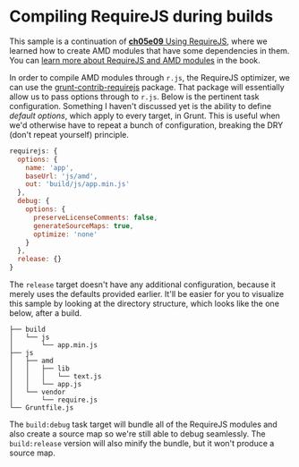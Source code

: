 # Compiling RequireJS during builds

This sample is a continuation of [**ch05e09** Using RequireJS][1], where we learned how to create AMD modules that have some dependencies in them. You can [learn more about RequireJS and AMD modules][2] in the book.

In order to compile AMD modules through `r.js`, the RequireJS optimizer, we can use the [grunt-contrib-requirejs][3] package. That package will essentially allow us to pass options through to `r.js`. Below is the pertinent task configuration. Something I haven't discussed yet is the ability to define _default options_, which apply to every target, in Grunt. This is useful when we'd otherwise have to repeat a bunch of configuration, breaking the DRY (don't repeat yourself) principle.

```js
requirejs: {
  options: {
    name: 'app',
    baseUrl: 'js/amd',
    out: 'build/js/app.min.js'
  },
  debug: {
    options: {
      preserveLicenseComments: false,
      generateSourceMaps: true,
      optimize: 'none'
    }
  },
  release: {}
}
```

The `release` target doesn't have any additional configuration, because it merely uses the defaults provided earlier. It'll be easier for you to visualize this sample by looking at the directory structure, which looks like the one below, after a build.

```
├── build
│   └── js
│       └── app.min.js
├── js
│   ├── amd
│   │   ├── lib
│   │   │   └── text.js
│   │   └── app.js
│   └── vendor
│       └── require.js
└── Gruntfile.js
```

The `build:debug` task target will bundle all of the RequireJS modules and also create a source map so we're still able to debug seamlessly. The `build:release` version will also minify the bundle, but it won't produce a source map.

  [1]: https://github.com/bevacqua/buildfirst/tree/master/ch05/09_requirejs-usage
  [2]: http://bevacqua.io/buildfirst "JavaScript Application Design"
  [3]: https://github.com/gruntjs/grunt-contrib-requirejs
